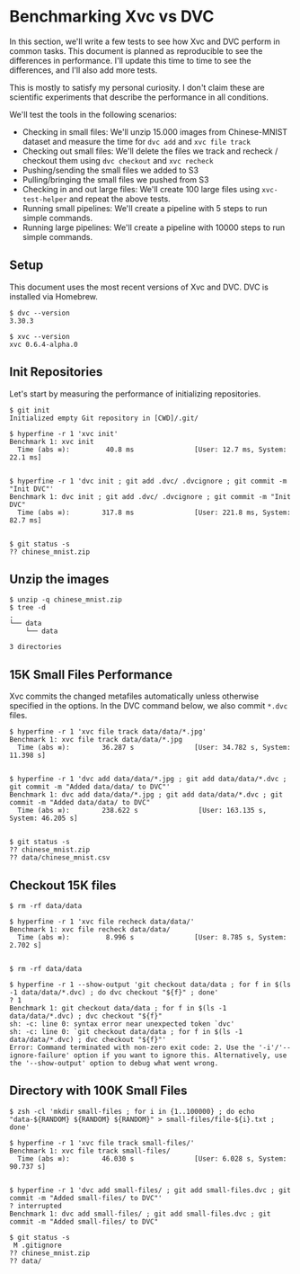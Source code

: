 # Benchmarking Xvc vs DVC

In this section, we'll write a few tests to see how Xvc and DVC perform in common tasks. This document is planned as reproducible to see the differences in performance. I'll update this time to time to see the differences, and I'll also add more tests.

This is mostly to satisfy my personal curiosity. I don't claim these are scientific experiments that describe the performance in all conditions. 

We'll test the tools in the following scenarios:

- Checking in small files: We'll unzip 15.000 images from Chinese-MNIST dataset and measure the time for `dvc add` and `xvc file track`
- Checking out small files: We'll delete the files we track and recheck / checkout them using `dvc checkout`  and `xvc recheck`
- Pushing/sending the small files we added to S3 
- Pulling/bringing the small files we pushed from S3
- Checking in and out large files: We'll create 100 large files using `xvc-test-helper` and repeat the above tests.
- Running small pipelines: We'll create a pipeline with 5 steps to run simple commands.
- Running large pipelines: We'll create a pipeline with 10000 steps to run simple commands. 

## Setup

This document uses the most recent versions of Xvc and DVC. DVC is installed via Homebrew. 

```console
$ dvc --version
3.30.3

$ xvc --version
xvc 0.6.4-alpha.0

```

## Init Repositories

Let's start by measuring the performance of initializing repositories. 

```console
$ git init
Initialized empty Git repository in [CWD]/.git/

$ hyperfine -r 1 'xvc init'
Benchmark 1: xvc init
  Time (abs ≡):         40.8 ms               [User: 12.7 ms, System: 22.1 ms]
 

$ hyperfine -r 1 'dvc init ; git add .dvc/ .dvcignore ; git commit -m "Init DVC"'
Benchmark 1: dvc init ; git add .dvc/ .dvcignore ; git commit -m "Init DVC"
  Time (abs ≡):        317.8 ms               [User: 221.8 ms, System: 82.7 ms]
 

$ git status -s
?? chinese_mnist.zip

```

## Unzip the images

```console
$ unzip -q chinese_mnist.zip
$ tree -d 
.
└── data
    └── data

3 directories

```


## 15K Small Files Performance

Xvc commits the changed metafiles automatically unless otherwise specified in the options. In the DVC command below, we also commit `*.dvc` files.

```console
$ hyperfine -r 1 'xvc file track data/data/*.jpg'
Benchmark 1: xvc file track data/data/*.jpg
  Time (abs ≡):        36.287 s               [User: 34.782 s, System: 11.398 s]
 

$ hyperfine -r 1 'dvc add data/data/*.jpg ; git add data/data/*.dvc ; git commit -m "Added data/data/ to DVC"'
Benchmark 1: dvc add data/data/*.jpg ; git add data/data/*.dvc ; git commit -m "Added data/data/ to DVC"
  Time (abs ≡):        238.622 s               [User: 163.135 s, System: 46.205 s]
 

$ git status -s
?? chinese_mnist.zip
?? data/chinese_mnist.csv

```

## Checkout 15K files

```console
$ rm -rf data/data

$ hyperfine -r 1 'xvc file recheck data/data/'
Benchmark 1: xvc file recheck data/data/
  Time (abs ≡):         8.996 s               [User: 8.785 s, System: 2.702 s]
 

$ rm -rf data/data

$ hyperfine -r 1 --show-output 'git checkout data/data ; for f in $(ls -1 data/data/*.dvc) ; do dvc checkout "${f}" ; done'
? 1
Benchmark 1: git checkout data/data ; for f in $(ls -1 data/data/*.dvc) ; dvc checkout "${f}"
sh: -c: line 0: syntax error near unexpected token `dvc'
sh: -c: line 0: `git checkout data/data ; for f in $(ls -1 data/data/*.dvc) ; dvc checkout "${f}"'
Error: Command terminated with non-zero exit code: 2. Use the '-i'/'--ignore-failure' option if you want to ignore this. Alternatively, use the '--show-output' option to debug what went wrong.

```

## Directory with 100K Small Files 

```console,ignore
$ zsh -cl 'mkdir small-files ; for i in {1..100000} ; do echo "data-${RANDOM} ${RANDOM} ${RANDOM}" > small-files/file-${i}.txt ; done'

$ hyperfine -r 1 'xvc file track small-files/'
Benchmark 1: xvc file track small-files/
  Time (abs ≡):        46.030 s               [User: 6.028 s, System: 90.737 s]
 

$ hyperfine -r 1 'dvc add small-files/ ; git add small-files.dvc ; git commit -m "Added small-files/ to DVC"'
? interrupted
Benchmark 1: dvc add small-files/ ; git add small-files.dvc ; git commit -m "Added small-files/ to DVC"

$ git status -s
 M .gitignore
?? chinese_mnist.zip
?? data/
```

